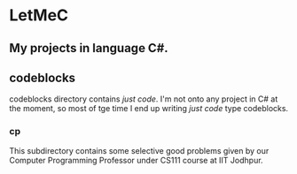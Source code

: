 # LetMeC
My projects in language C#.
-----------------

## codeblocks
codeblocks directory contains _just code_. I'm not onto any project in C# at the moment, so most of tge time I end up writing _just code_ type codeblocks.
### cp
This subdirectory contains some selective good problems given by our Computer Programming Professor under CS111 course at IIT Jodhpur.

